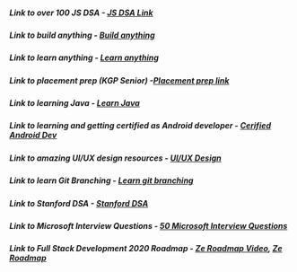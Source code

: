 ##### Link to over 100 JS DSA - [JS DSA Link](https://morioh.com/p/2674a069fb93?f=5c21fb01c16e2556b555ab32&fbclid=IwAR2ZFlbH_vkSbSHt0yVQAddiojnO-9kNDuQHLrj0F4Lu0AI7TIo4yg5cNBs)

##### Link to build anything - [Build anything](https://github.com/sindresorhus/awesome)

##### Link to learn anything - [Learn anything](https://github.com/sindresorhus/awesome)

##### Link to placement prep (KGP Senior) -[Placement prep link](https://nitinkgp23.github.io/2020/09/23/A-to-Z-guide-to-your-campus-placements/)

##### Link to learning Java - [Learn Java](https://auth.udacity.com/sign-in?next=https%3A%2F%2Fclassroom.udacity.com%2Fauthenticated)

##### Link to learning and getting certified as Android developer - [Cerified Android Dev](https://google-developer-training.github.io/android-developer-fundamentals-course-concepts-v2/?q=)

##### Link to amazing UI/UX design resources - [UI/UX Design](https://dev.to/theme_selection/best-design-resources-websites-every-developer-should-bookmark-1p5d)

##### Link to learn Git Branching - [Learn git branching](https://learngitbranching.js.org/)

##### Link to Stanford DSA - [Stanford DSA](https://web.stanford.edu/class/cs97si/)

##### Link to Microsoft Interview Questions - [50 Microsoft Interview Questions](https://career-guru99-com.cdn.ampproject.org/v/s/career.guru99.com/top-50-microsoft-interview-questions-with-answers/amp/?amp_js_v=a6&amp_gsa=1#referrer=https%3A%2F%2Fwww.google.com&amp_tf=From%20%251%24s&ampshare=https%3A%2F%2Fcareer.guru99.com%2Ftop-50-microsoft-interview-questions-with-answers%2F)

##### Link to Full Stack Development 2020 Roadmap - [Ze Roadmap Video](https://www.youtube.com/watch?v=BEoFSRdkSZQ), [Ze Roadmap](https://github.com/kamranahmedse/developer-roadmap)
